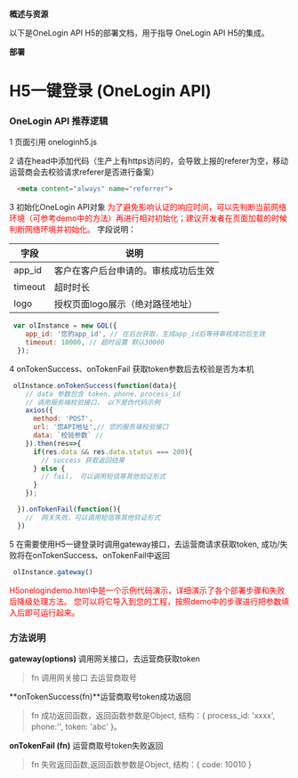 **概述与资源**

以下是OneLogin API H5的部署文档，用于指导 OneLogin API H5的集成。

**部署**

# H5一键登录 (OneLogin API)

### OneLogin API 推荐逻辑
1 页面引用 oneloginh5.js 

2 请在head中添加代码（生产上有https访问的，会导致上报的referer为空，移动运营商会去校验请求referer是否进行备案）
```html
  <meta content="always" name="referrer">
```
3 初始化OneLogin API对象
<span style="color:red">
为了避免影响认证的响应时间，可以先判断当前网络环境（可参考demo中的方法）再进行相对初始化；建议开发者在页面加载的时候判断网络环境并初始化。
</span>
字段说明：

| 字段         | 说明                                                         |
| ------------ | ------------------------------------------------------------ |
| app_id       | 客户在客户后台申请的。审核成功后生效                         |
| timeout      | 超时时长                                                     |
| logo         | 授权页面logo展示（绝对路径地址）                                                   |

```javascript
 var olInstance = new GOL({            
    app_id: '您的app_id', // 在后台获取，生成app_id后等待审核成功后生效
    timeout: 10000, // 超时设置 默认30000
  });
```

4 onTokenSuccess、onTokenFail 获取token参数后去校验是否为本机

```javascript
 olInstance.onTokenSuccess(function(data){
    // data 参数包含 token、phone、process_id
    // 调用服务端校验接口， 以下是伪代码示例
    axios({
      method: 'POST',
      url: '您API地址',// 您的服务端校验接口
      data: `校验参数` //        
    }).then(res=>{
      if(res.data && res.data.status === 200){
        // success 获取返回结果
      } else {
        // fail， 可以调用短信等其他验证形式
      }
    });

  }).onTokenFail(function(){      
    //  网关失败，可以调用短信等其他验证形式
  })
```

5 在需要使用H5一键登录时调用gateway接口，去运营商请求获取token, 成功/失败将在onTokenSuccess、onTokenFail中返回

```javascript
 olInstance.gateway() 
```

 <span style="color:red">
 H5onelogindemo.html中是一个示例代码演示，详细演示了各个部署步骤和失败后降级处理方法。
 您可以将它导入到您的工程，按照demo中的步骤进行把参数填入后即可运行起来。</span>

### 方法说明

**gateway(options)** 调用网关接口，去运营商获取token
>fn 调用网关接口 去运营商取号

**onTokenSuccess(fn)**运营商取号token成功返回

>fn 成功返回函数，返回函数参数是Object, 结构：{ process_id: 'xxxx', phone:'', token: 'abc' }。

**onTokenFail (fn)** 运营商取号token失败返回

>fn 失败返回函数,返回函数参数是Object, 结构：{ code: 10010 }



